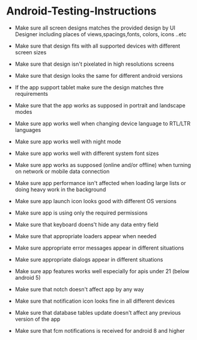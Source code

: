 # Android-Testing-Instructions

- Make sure all screen designs matches the provided design by UI Designer including places of views,spacings,fonts, colors, icons ..etc 

- Make sure that design fits with all supported devices with different screen sizes  

- Make sure that design isn't pixelated in high resolutions screens 

- Make sure that design looks the same for different android versions  

- If the app support tablet make sure the design matches thre requirements  

- Make sure that the app works as supposed in portrait and landscape modes 

- Make sure app works well when changing device language to RTL/LTR languages  

- Make sure app works well with night mode  

- Make sure app works well with different system font sizes 

- Make sure app works as supposed (online and/or offline) when turning on network or mobile data connection 

- Make sure app performance isn't affected when loading large lists or doing heavy work in the background  

- Make sure app launch icon looks good with different OS versions  

- Make sure app is using only the required permissions 

- Make sure that keyboard doens't hide any data entry field  

- Make sure that appropriate loaders appear when needed 

- Make sure appropriate error messages appear in different situations 

- Make sure appropriate dialogs appear in different situations  

- Make sure app features works well especially for apis under 21 (below android 5) 

- Make sure that notch doesn't affect app by any way  

- Make sure that notification icon looks fine in all different devices  

- Make sure that database tables update doesn't affect any previous version of the app  

- Make sure that fcm notifications is received for android 8 and higher  
